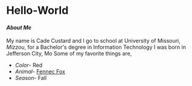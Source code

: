 # Hello-World
#### *About Me*
My name is Cade Custard and I go to school at University of Missouri, _Mizzou_, for a Bachelor's degree in Information Technology
I was born in Jefferson City, Mo
Some of my favorite things are, 
- *Color*- Red
- *Animal*- [Fennec Fox](https://en.wikipedia.org/wiki/Fennec_fox)
- *Season*- Fall
